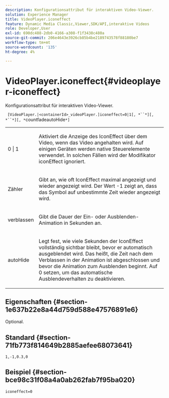 ```yaml
---
description: Konfigurationsattribut für interaktiven Video-Viewer.
solution: Experience Manager
title: VideoPlayer.iconeffect
feature: Dynamic Media Classic,Viewer,SDK/API,interaktive Videos
role: Developer,User
exl-id: 690dc488-2db0-4166-a308-f1f3438c480a
source-git-commit: 206e4643e3926cb85b4be2189743578f88180be7
workflow-type: tm+mt
source-wordcount: '135'
ht-degree: 4%

---
```


# VideoPlayer.iconeffect{#videoplayer-iconeffect}

Konfigurationsattribut für interaktiven Video-Viewer.

` [VideoPlayer.|<containerId>_videoPlayer.]iconeffect=0|1[, *``*][, *``*][, *`countfadeautoHide`*]`

<table id="table_441553CD34C94A58A9D7CBF772DEDDB6"> 
 <tbody> 
  <tr> 
   <td colname="col1"> <p> <span class="codeph"> 0 | 1</span> </p> </td> 
   <td colname="col2"> <p> Aktiviert die Anzeige des IconEffect über dem Video, wenn das Video angehalten wird. Auf einigen Geräten werden native Steuerelemente verwendet. In solchen Fällen wird der Modifikator <span class="codeph"> iconEffect</span> ignoriert. </p> </td> 
  </tr> 
  <tr> 
   <td colname="col1"> <p> <span class="codeph"><span class="varname"> Zähler</span></span> </p> </td> 
   <td colname="col2"> <p> Gibt an, wie oft IconEffect maximal angezeigt und wieder angezeigt wird. Der Wert <span class="codeph"> -1</span> zeigt an, dass das Symbol auf unbestimmte Zeit wieder angezeigt wird. </p> </td> 
  </tr> 
  <tr> 
   <td colname="col1"> <p> <span class="codeph"><span class="varname"> verblassen</span></span> </p> </td> 
   <td colname="col2"> <p> Gibt die Dauer der Ein- oder Ausblenden-Animation in Sekunden an. </p> </td> 
  </tr> 
  <tr> 
   <td colname="col1"> <p> <span class="codeph"><span class="varname"> autoHide</span></span> </p> </td> 
   <td colname="col2"> <p> Legt fest, wie viele Sekunden der IconEffect vollständig sichtbar bleibt, bevor er automatisch ausgeblendet wird. Das heißt, die Zeit nach dem Verblassen in der Animation ist abgeschlossen und bevor die Animation zum Ausblenden beginnt. Auf <span class="codeph"> 0</span> setzen, um das automatische Ausblendeverhalten zu deaktivieren. </p> </td> 
  </tr> 
 </tbody> 
</table>

## Eigenschaften {#section-1e637b22e8a44d759d588e47576891e6}

Optional.

## Standard {#section-71fb773f814649b2885aefee68073641}

`1,-1,0.3,0`

## Beispiel {#section-bce98c31f08a4a0ab262fab7f95ba020}

`iconeffect=0`
